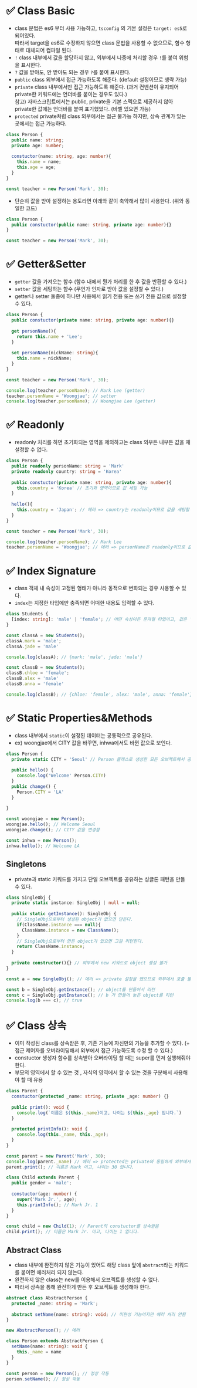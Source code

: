 # ✅ Class Basic
* class 문법은 es6 부터 사용 가능하고, `tsconfig` 의 기본 설정은 `target: es5`로 되어있다.  
따라서 target을 es6로 수정하지 않으면 class 문법을 사용할 수 없으므로, 함수 형태로 대체되어 컴파일 된다.
* `!` class 내부에서 값을 할당하지 않고, 외부에서 나중에 처리할 경우 `!`를 붙여 위험을 표시한다.
* `?` 값을 받아도, 안 받아도 되는 경우 `?`를 붙여 표시한다.
* `public` class 외부에서 접근 가능하도록 해준다. (default 설정이므로 생략 가능)
* `private` class 내부에서만 접근 가능하도록 해준다. (과거 컨벤션이 유지되어 private한 키워드에는 언더바를 붙이는 경우도 있다.)  
참고) 자바스크립트에서는 public, private을 기본 스펙으로 제공하지 않아 private한 값에는 언더바를 붙여 표기했었다. (바벨 있으면 가능)
* `protected` private처럼 class 외부에서는 접근 불가능 하지만, 상속 관계가 있는 곳에서는 접근 가능하다.
```ts
class Person {
  public name: string;
  private age: number;
  
  constuctor(name: string, age: number){ 
    this.name = name;
    this.age = age;
  }
}

const teacher = new Person('Mark', 30);
```
* 단순히 값을 받아 설정하는 용도라면 아래와 같이 축약해서 많이 사용한다. (위와 동일한 코드)
```ts
class Person {
  public constuctor(public name: string, private age: number){}
}

const teacher = new Person('Mark', 30);
```

# ✅ Getter&Setter
* `getter` 값을 가져오는 함수 (함수 내에서 뭔가 처리를 한 후 값을 반환할 수 있다.)
* `setter` 값을 세팅하는 함수 (무언가 인자로 받아 값을 설정할 수 있다.)
* getter나 setter 둘중에 하나만 사용해서 읽기 전용 또는 쓰기 전용 값으로 설정할 수 있다.
```ts
class Person {
  public constuctor(private name: string, private age: number){}
  
  get personName(){
    return this.name + 'Lee';
  }
  
  set personName(nickName: string){
    this.name = nickName;
  }
}

const teacher = new Person('Mark', 30);
```
```ts
console.log(teacher.personName); // Mark Lee (getter)
teacher.personName = 'Woongjae'; // setter
console.log(teacher.personName); // Woongjae Lee (getter)
```

# ✅ Readonly
* readonly 처리를 하면 초기화되는 영역을 제외하고는 class 외부든 내부든 값을 재설정할 수 없다.
```ts
class Person {
  public readonly personName: string = 'Mark'
  private readonly country: string = 'Korea'
  
  public constuctor(private name: string, private age: number){
    this.country = 'Korea' // 초기화 영역이므로 값 세팅 가능
  }
  
  hello(){
    this.country = 'Japan'; // 에러 => country는 readonly이므로 값을 세팅할 수 없다. 
  }
}

const teacher = new Person('Mark', 30);
```
```ts
console.log(teacher.personName); // Mark Lee
teacher.personName = 'Woongjae'; // 에러 => personName은 readonly이므로 값을 세팅할 수 없다. 
```

# ✅ Index Signature
* class 객체 내 속성이 고정된 형태가 아니라 동적으로 변화되는 경우 사용할 수 있다.
* `index`는 지정한 타입에만 충족되면 어떠한 내용도 입력할 수 있다.
```ts
class Students {
  [index: string]: 'male' | 'female'; // 어떤 속성이든 문자열 타입이고, 값은 'male' 또는 'female' 이다.
}
```
```ts
const classA = new Students();
classA.mark = 'male';
classA.jade = 'male'

console.log(classA); // {mark: 'male', jade: 'male'}
```
```ts
const classB = new Students();
classB.chloe = 'female';
classB.alex = 'male'
classB.anna = 'female'

console.log(classB); // {chloe: 'female', alex: 'male', anna: 'female'}
```

# ✅ Static Properties&Methods
* class 내부에서 `static`이 설정된 데이터는 공통적으로 공유된다.
* ex) woongjae에서 CITY 값을 바꾸면, inhwa에서도 바뀐 값으로 보인다. 
```ts
class Person {
  private static CITY = 'Seoul' // Person 클래스로 생성한 모든 오브젝트에서 공유되는 값
  
  public hello() {
    console.log('Welcome' Person.CITY)
  }
  public change() {
    Person.CITY = 'LA'
  }
  
}
```
```ts
const woongjae = new Person();
woongjae.hello(); // Welcome Seoul
woongjae.change(); // CITY 값을 변경함

const inhwa = new Person();
inhwa.hello(); // Welcome LA 
```

## Singletons
* private과 static 키워드를 가지고 단일 오브젝트를 공유하는 싱글톤 패턴을 만들 수 있다.
```ts
class SingleObj {
  private static instance: SingleObj | null = null;
  
  public static getInstance(): SingleObj {
    // SingleObj으로부터 생성된 object가 없으면 만든다.
    if(ClassName.instance === null){
      ClassName.instance = new ClassName();
    }
    // SingleObj으로부터 만든 object가 있으면 그걸 리턴한다.
    return ClassName.instance;
  }
  
  private constructor(){} // 외부에서 new 키워드로 object 생성 불가
}

const a = new SingleObj(); // 에러 => private 설정을 했으므로 외부에서 호출 불가

const b = SingleObj.getInstance(); // object를 만들어서 리턴
const c = SingleObj.getInstance(); // b 가 만들어 놓은 object를 리턴
console.log(b === c); // true
```

# ✅ Class 상속
* 이미 작성된 class를 상속받은 후, 기존 기능에 자신만의 기능을 추가할 수 있다.
(+ 접근 제어자를 오버라이딩해서 외부에서 접근 가능하도록 수정 할 수 있다.)
* constuctor 생성자 함수를 상속받아 오버라이딩 할 때는 super를 먼저 실행해줘야 한다.
* 부모의 영역에서 할 수 있는 것 , 자식의 영역에서 할 수 있는 것을 구분해서 사용해야 할 때 유용
```ts
class Parent {
  constuctor(protected _name: string, private _age: number) {}
  
  public print(): void {
    console.log(`이름은 ${this._name}이고, 나이는 ${this._age} 입니다.`)
  }
  
  protected printInfo(): void {
    console.log(this._name, this._age);
  }
}

const parent = new Parent('Mark', 30);
console.log(parent._name) // 에러 => protected는 private와 동일하게 외부에서 접근 불가능하다.
parent.print(); // 이름은 Mark 이고, 나이는 30 입니다.
```
```ts
class Child extends Parent {
  public gender = 'male';  
  
  constuctor(age: number) {
    super('Mark Jr.', age);
    this.printInfo(); // Mark Jr. 1 
  }
}

const child = new Child(1); // Parent의 constuctor를 상속받음
child.print(); // 이름은 Mark Jr. 이고, 나이는 1 입니다.
```

## Abstract Class
* class 내부에 완전하지 않은 기능이 있어도 해당 class 앞에 `abstract`라는 키워드를 붙이면 에러처리 되지 않는다.
* 완전하지 않은 class는 new를 이용해서 오브젝트를 생성할 수 없다.
* 따라서 상속을 통해 완전하게 만든 후 오브젝트를 생성해야 한다.
```ts
abstract class AbstractPerson {
  protected _name: string = 'Mark';
  
  abstract setName(name: string): void; // 미완성 기능이지만 에러 처리 안됨
}

new AbstractPerson(); // 에러
```
```ts
class Person extends AbstractPerson {
  setName(name: string): void {
    this._name = name
  }
}

const person = new Person(); // 정상 작동 
person.setName(); // 정상 작동
```
